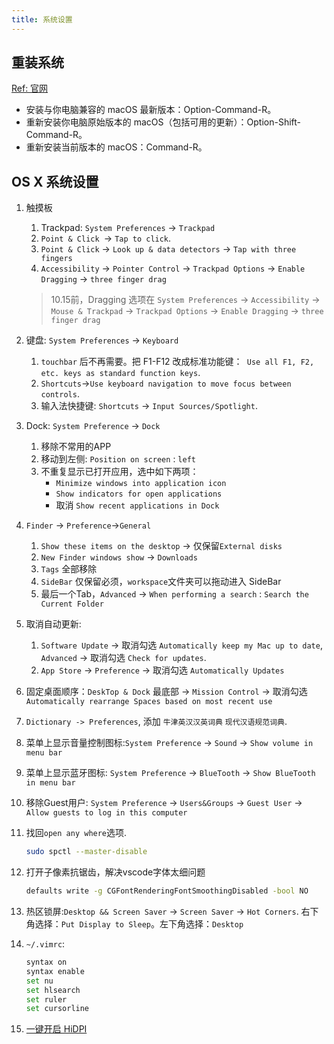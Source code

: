 ```yaml
---
title: 系统设置
---
```


## 重装系统
[Ref: 官网](https://support.apple.com/zh-cn/guide/mac-help/mchlp1599/13.0/mac/13.0)
* 安装与你电脑兼容的 macOS 最新版本：Option-Command-R。
* 重新安装你电脑原始版本的 macOS（包括可用的更新）：Option-Shift-Command-R。
* 重新安装当前版本的 macOS：Command-R。


## OS X 系统设置
1. 触摸板
   1. Trackpad: `System Preferences` -> `Trackpad`
   2. `Point & Click `-> `Tap to click`.
   3. `Point & Click`  ->  `Look up & data detectors` -> `Tap with three fingers`
   4. `Accessibility` -> `Pointer Control` -> `Trackpad Options` -> `Enable Dragging` -> `three finger drag`
   > 10.15前，Dragging 选项在 `System Preferences` -> `Accessibility` -> `Mouse & Trackpad` -> `Trackpad Options` -> `Enable Dragging` -> `three finger drag`


1. 键盘: `System Preferences` -> `Keyboard`
   1. `touchbar` 后不再需要。把 F1-F12 改成标准功能键：` Use all F1, F2, etc. keys as standard function keys`.
   2. `Shortcuts`->`Use keyboard navigation to move focus between controls`.
   3. 输入法快捷键: `Shortcuts` -> `Input Sources/Spotlight`.
1. Dock: `System Preference` -> `Dock`
   1. 移除不常用的APP
   2. 移动到左侧: `Position on screen` : `left`
   3. 不重复显示已打开应用，选中如下两项：
      * `Minimize windows into application icon`  
      * `Show indicators for open applications`  
      * 取消 `Show recent applications in Dock`
1. `Finder` -> `Preference`->`General`
   1. `Show these items on the desktop` -> 仅保留`External disks`
   2. `New Finder windows show` -> `Downloads`
   3. `Tags` 全部移除
   4. `SideBar` 仅保留必须，`workspace`文件夹可以拖动进入 SideBar
   5. 最后一个Tab，`Advanced` -> `When performing a search` : `Search the Current Folder`
1. 取消自动更新: 
   1. `Software Update` -> 取消勾选 `Automatically keep my Mac up to date`, `Advanced` -> 取消勾选 `Check for updates`.
   2. `App Store`  -> `Preference` -> 取消勾选 `Automatically Updates`
1. 固定桌面顺序：`DeskTop & Dock` 最底部 -> `Mission Control` -> 取消勾选 `Automatically rearrange Spaces based on most recent use`
1. `Dictionary -> Preferences`,  添加 `牛津英汉汉英词典` `现代汉语规范词典`.
1. 菜单上显示音量控制图标:`System Preference` -> `Sound` -> `Show volume in menu bar`
1. 菜单上显示蓝牙图标: `System Preference` -> `BlueTooth` -> `Show BlueTooth in menu bar`
1.  移除Guest用户: `System Preference` -> `Users&Groups` -> `Guest User` -> `Allow guests to log in this computer`
1. 找回`open any where`选项.
   ```bash
   sudo spctl --master-disable
   ```
1. 打开子像素抗锯齿，解决vscode字体太细问题
   ```bash
   defaults write -g CGFontRenderingFontSmoothingDisabled -bool NO
   ```
1. 热区锁屏:`Desktop && Screen Saver` -> `Screen Saver` -> `Hot Corners`. 右下角选择：`Put Display to Sleep`。左下角选择：`Desktop`
1. `~/.vimrc`:

   ``` bash
   syntax on
   syntax enable
   set nu
   set hlsearch
   set ruler
   set cursorline
   ```

1. [一键开启 HiDPI](https://github.com/xzhih/one-key-hidpi/blob/master/README-zh.md)
